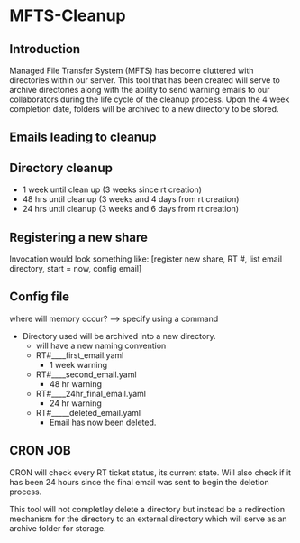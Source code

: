 # MFTS-Cleanup

## Introduction

Managed File Transfer System (MFTS) has become cluttered with directories within our server. 
This tool that has been created will serve to archive directories along with the ability to send warning emails to our collaborators during the life cycle of the cleanup process. Upon the 4 week completion date, folders will be archived to a new directory to be stored. 

## Emails leading to cleanup


## Directory cleanup
- 1 week until clean up (3 weeks since rt creation)
- 48 hrs until cleanup (3 weeks and 4 days from rt creation)
- 24 hrs until cleanup (3 weeks and 6 days from rt creation)


## Registering a new share 

Invocation would look something like: 
[register new share, RT #, list email directory, start = now, config email]


## Config file
where will memory occur? --> specify using a command
- Directory used will be archived into a new directory. 
  - will have a new naming convention
  - RT#____first_email.yaml 
      -  1 week warning
  - RT#____second_email.yaml 
      -  48 hr warning
  - RT#____24hr_final_email.yaml
      -  24 hr warning
  - RT#_____deleted_email.yaml
      -  Email has now been deleted.
  

## CRON JOB
CRON will check every RT ticket status, its current state. Will also check if it has been 24 hours since the final email was sent to begin the deletion process. 

This tool will not completley delete a directory but instead be a redirection mechanism for the directory to an external directory which will serve as an archive folder for storage. 



